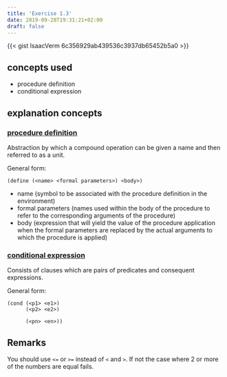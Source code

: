 ```yaml
---
title: 'Exercise 1.3'
date: 2019-09-28T19:31:21+02:00
draft: false
---
```


{{< gist IsaacVerm 6c356929ab439536c3937db65452b5a0 >}}

## concepts used

- procedure definition
- conditional expression

## explanation concepts

### [procedure definition](https://mitpress.mit.edu/sites/default/files/sicp/full-text/book/book-Z-H-10.html#%_sec_1.1.4)

Abstraction by which a compound operation can be given a name and then referred to as a unit.

General form:

```
(define (<name> <formal parameters>) <body>)
```

- name (symbol to be associated with the procedure definition in the environment)
- formal parameters (names used within the body of the procedure to refer to the corresponding arguments of the procedure)
- body (expression that will yield the value of the procedure application when the formal parameters are replaced by the actual arguments to which the procedure is applied)

### [conditional expression](https://mitpress.mit.edu/sites/default/files/sicp/full-text/book/book-Z-H-4.html#%_toc_%_sec_1.1.6)

Consists of clauses which are pairs of predicates and consequent expressions.

General form:

```
(cond (<p1> <e1>)
      (<p2> <e2>)

      (<pn> <en>))
```

## Remarks

You should use `<=` or `>=` instead of `<` and `>`. If not the case where 2 or more of the numbers are equal fails.
